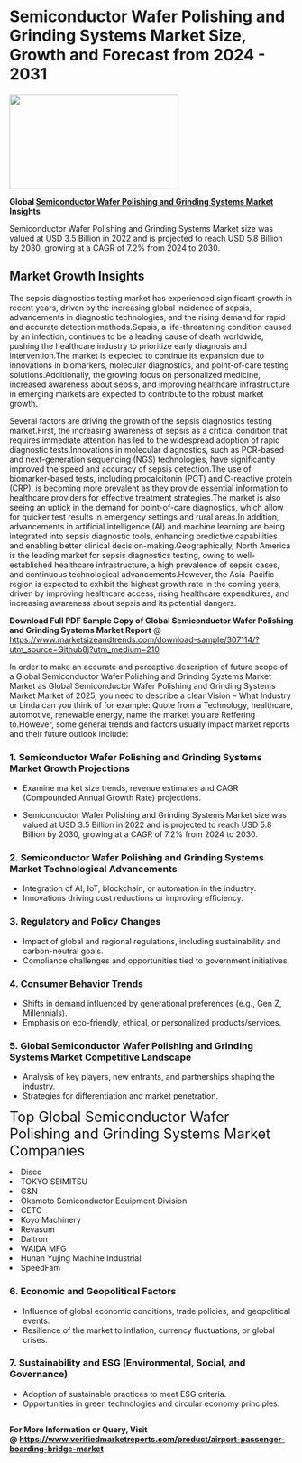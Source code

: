 <H1>Semiconductor Wafer Polishing and Grinding Systems Market Size, Growth and Forecast from 2024 - 2031</H1><img class="aligncenter size-medium wp-image-584254" src="https://thirdeyenews.in/wp-content/uploads/2024/09/Global-Market-Research-300x168.jpeg" alt="" width="300" height="168" /><p><strong>Global&nbsp;<a href="https://www.marketsizeandtrends.com/download-sample/307114/?utm_source=Github8j?utm_medium=210">Semiconductor Wafer Polishing and Grinding Systems Market</a> Insights</strong></p><p>Semiconductor Wafer Polishing and Grinding Systems Market size was valued at USD 3.5 Billion in 2022 and is projected to reach USD 5.8 Billion by 2030, growing at a CAGR of 7.2% from 2024 to 2030.</p><p><h2>Market Growth Insights</h2> <p>The sepsis diagnostics testing market has experienced significant growth in recent years, driven by the increasing global incidence of sepsis, advancements in diagnostic technologies, and the rising demand for rapid and accurate detection methods.Sepsis, a life-threatening condition caused by an infection, continues to be a leading cause of death worldwide, pushing the healthcare industry to prioritize early diagnosis and intervention.The market is expected to continue its expansion due to innovations in biomarkers, molecular diagnostics, and point-of-care testing solutions.Additionally, the growing focus on personalized medicine, increased awareness about sepsis, and improving healthcare infrastructure in emerging markets are expected to contribute to the robust market growth.</p> <p>Several factors are driving the growth of the sepsis diagnostics testing market.First, the increasing awareness of sepsis as a critical condition that requires immediate attention has led to the widespread adoption of rapid diagnostic tests.Innovations in molecular diagnostics, such as PCR-based and next-generation sequencing (NGS) technologies, have significantly improved the speed and accuracy of sepsis detection.The use of biomarker-based tests, including procalcitonin (PCT) and C-reactive protein (CRP), is becoming more prevalent as they provide essential information to healthcare providers for effective treatment strategies.The market is also seeing an uptick in the demand for point-of-care diagnostics, which allow for quicker test results in emergency settings and rural areas.In addition, advancements in artificial intelligence (AI) and machine learning are being integrated into sepsis diagnostic tools, enhancing predictive capabilities and enabling better clinical decision-making.Geographically, North America is the leading market for sepsis diagnostics testing, owing to well-established healthcare infrastructure, a high prevalence of sepsis cases, and continuous technological advancements.However, the Asia-Pacific region is expected to exhibit the highest growth rate in the coming years, driven by improving healthcare access, rising healthcare expenditures, and increasing awareness about sepsis and its potential dangers.</p><p><span class=""><strong>Download Full PDF Sample Copy of Global Semiconductor Wafer Polishing and Grinding Systems Market Report</strong> @ <a href="https://www.marketsizeandtrends.com/download-sample/307114/?utm_source=Github8j?utm_medium=210" target="_blank">https://www.marketsizeandtrends.com/download-sample/307114/?utm_source=Github8j?utm_medium=210</a></span></p><p>In order to make an accurate and perceptive description of future scope of a Global&nbsp;Semiconductor Wafer Polishing and Grinding Systems Market Market as Global&nbsp;Semiconductor Wafer Polishing and Grinding Systems Market Market of 2025, you need to describe a clear Vision &ndash; What Industry or Linda can you think of for example: Quote from a Technology, healthcare, automotive, renewable energy, name the market you are Reffering to.However, some general trends and factors usually impact market reports and their future outlook include:</p><h3>1.&nbsp;<strong>Semiconductor Wafer Polishing and Grinding Systems Market Growth Projections</strong></h3><ul><li>Examine market size trends, revenue estimates and CAGR (Compounded Annual Growth Rate) projections.</li><li><p>Semiconductor Wafer Polishing and Grinding Systems Market size was valued at USD 3.5 Billion in 2022 and is projected to reach USD 5.8 Billion by 2030, growing at a CAGR of 7.2% from 2024 to 2030.</p></li></ul><h3>2.&nbsp;<strong>Semiconductor Wafer Polishing and Grinding Systems Market Technological Advancements</strong></h3><ul><li>Integration of AI, IoT, blockchain, or automation in the industry.</li><li>Innovations driving cost reductions or improving efficiency.</li></ul><h3>3.&nbsp;<strong>Regulatory and Policy Changes</strong></h3><ul><li>Impact of global and regional regulations, including sustainability and carbon-neutral goals.</li><li>Compliance challenges and opportunities tied to government initiatives.</li></ul><h3>4.&nbsp;<strong>Consumer Behavior Trends</strong></h3><ul><li>Shifts in demand influenced by generational preferences (e.g., Gen Z, Millennials).</li><li>Emphasis on eco-friendly, ethical, or personalized products/services.</li></ul><h3>5.&nbsp;<strong>Global Semiconductor Wafer Polishing and Grinding Systems Market Competitive Landscape</strong></h3><ul><li>Analysis of key players, new entrants, and partnerships shaping the industry.</li><li>Strategies for differentiation and market penetration.</li></ul><p data-pm-slice="1 1 []"><span style="color: inherit; font-family: inherit; font-size: 25px;">Top Global Semiconductor Wafer Polishing and Grinding Systems Market Companies</span></p><div class="" data-test-id=""><p><li>Disco</li><li> TOKYO SEIMITSU</li><li> G&N</li><li> Okamoto Semiconductor Equipment Division</li><li> CETC</li><li> Koyo Machinery</li><li> Revasum</li><li> Daitron</li><li> WAIDA MFG</li><li> Hunan Yujing Machine Industrial</li><li> SpeedFam</li></p></div><h3>6.&nbsp;<strong>Economic and Geopolitical Factors</strong></h3><ul><li>Influence of global economic conditions, trade policies, and geopolitical events.</li><li>Resilience of the market to inflation, currency fluctuations, or global crises.</li></ul><h3>7.&nbsp;<strong>Sustainability and ESG (Environmental, Social, and Governance)</strong></h3><ul><li>Adoption of sustainable practices to meet ESG criteria.</li><li>Opportunities in green technologies and circular economy principles.</li></ul><h2><strong style="font-size: 14px;">For More Information or Query, Visit @&nbsp;</strong><a style="background-color: #ffffff; font-size: 14px;" href="https://www.marketsizeandtrends.com/report/semiconductor-wafer-polishing-and-grinding-systems-market/" target="_blank">https://www.verifiedmarketreports.com/product/airport-passenger-boarding-bridge-market</a></h2>